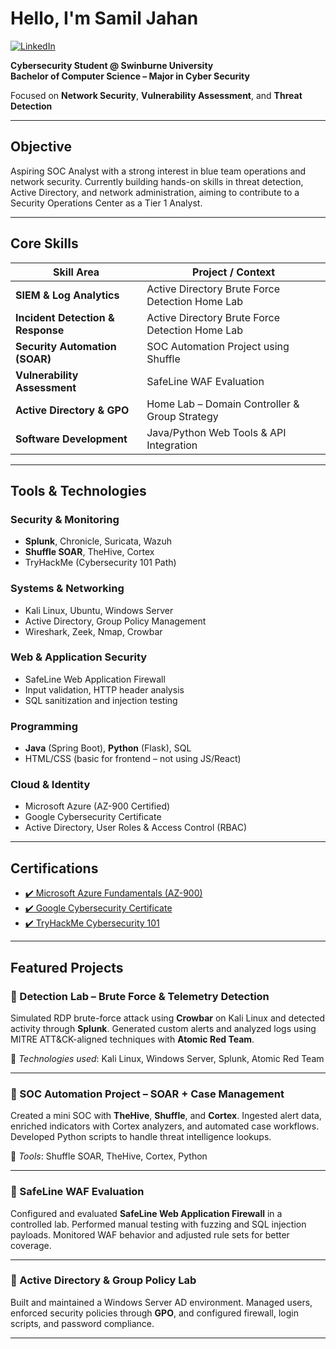 # Hello, I'm Samil Jahan
[![LinkedIn](https://img.shields.io/badge/LinkedIn-blue?logo=linkedin&style=flat-square)](https://www.linkedin.com/in/samil-jahan-968458244/)

**Cybersecurity Student @ Swinburne University**  
__Bachelor of Computer Science – Major in Cyber Security__

Focused on **Network Security**, **Vulnerability Assessment**, and **Threat Detection**

---

##  Objective

Aspiring SOC Analyst with a strong interest in blue team operations and network security. Currently building hands-on skills in threat detection, Active Directory, and network administration, aiming to contribute to a Security Operations Center as a Tier 1 Analyst.

---

##  Core Skills

| Skill Area | Project / Context |
|------------|-------------------|
| **SIEM & Log Analytics** | Active Directory Brute Force Detection Home Lab |
| **Incident Detection & Response** | Active Directory Brute Force Detection Home Lab |
| **Security Automation (SOAR)** | SOC Automation Project using Shuffle |
| **Vulnerability Assessment** | SafeLine WAF Evaluation |
| **Active Directory & GPO** | Home Lab – Domain Controller & Group Strategy |
| **Software Development** | Java/Python Web Tools & API Integration |

---

##  Tools & Technologies

###  Security & Monitoring
- **Splunk**, Chronicle, Suricata, Wazuh  
- **Shuffle SOAR**, TheHive, Cortex  
- TryHackMe (Cybersecurity 101 Path)

###  Systems & Networking
- Kali Linux, Ubuntu, Windows Server  
- Active Directory, Group Policy Management  
- Wireshark, Zeek, Nmap, Crowbar

###  Web & Application Security
- SafeLine Web Application Firewall  
- Input validation, HTTP header analysis  
- SQL sanitization and injection testing

###  Programming
- **Java** (Spring Boot), **Python** (Flask), SQL  
- HTML/CSS (basic for frontend – not using JS/React)

###  Cloud & Identity
- Microsoft Azure (AZ-900 Certified)  
- Google Cybersecurity Certificate  
- Active Directory, User Roles & Access Control (RBAC)

---

##  Certifications

- [✔️ Microsoft Azure Fundamentals (AZ-900)](https://learn.microsoft.com/en-us/certifications/exams/az-900/)
- [✔️ Google Cybersecurity Certificate](https://grow.google/certificates/cybersecurity/)
- [✔️ TryHackMe Cybersecurity 101](https://tryhackme.com/)

---

##  Featured Projects

### 🔹 Detection Lab – Brute Force & Telemetry Detection

Simulated RDP brute-force attack using **Crowbar** on Kali Linux and detected activity through **Splunk**. Generated custom alerts and analyzed logs using MITRE ATT&CK-aligned techniques with **Atomic Red Team**.

🔗 _Technologies used_: Kali Linux, Windows Server, Splunk, Atomic Red Team

---

### 🔹 SOC Automation Project – SOAR + Case Management

Created a mini SOC with **TheHive**, **Shuffle**, and **Cortex**. Ingested alert data, enriched indicators with Cortex analyzers, and automated case workflows. Developed Python scripts to handle threat intelligence lookups.

🔗 _Tools_: Shuffle SOAR, TheHive, Cortex, Python

---

### 🔹 SafeLine WAF Evaluation

Configured and evaluated **SafeLine Web Application Firewall** in a controlled lab. Performed manual testing with fuzzing and SQL injection payloads. Monitored WAF behavior and adjusted rule sets for better coverage.

---

### 🔹 Active Directory & Group Policy Lab

Built and maintained a Windows Server AD environment. Managed users, enforced security policies through **GPO**, and configured firewall, login scripts, and password compliance.

---
